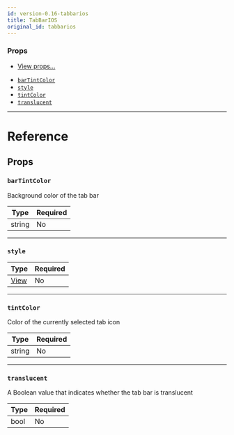 ```yaml
---
id: version-0.16-tabbarios
title: TabBarIOS
original_id: tabbarios
---
```

### Props

* [View props...](view.md#props)
- [`barTintColor`](tabbarios.md#bartintcolor)
- [`style`](tabbarios.md#style)
- [`tintColor`](tabbarios.md#tintcolor)
- [`translucent`](tabbarios.md#translucent)






---

# Reference

## Props

### `barTintColor`

Background color of the tab bar

| Type | Required |
| - | - |
| string | No |




---

### `style`



| Type | Required |
| - | - |
| [View](view.md#style) | No |




---

### `tintColor`

Color of the currently selected tab icon

| Type | Required |
| - | - |
| string | No |




---

### `translucent`

A Boolean value that indicates whether the tab bar is translucent

| Type | Required |
| - | - |
| bool | No |






